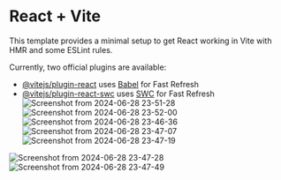 # React + Vite

This template provides a minimal setup to get React working in Vite with HMR and some ESLint rules.

Currently, two official plugins are available:

- [@vitejs/plugin-react](https://github.com/vitejs/vite-plugin-react/blob/main/packages/plugin-react/README.md) uses [Babel](https://babeljs.io/) for Fast Refresh
- [@vitejs/plugin-react-swc](https://github.com/vitejs/vite-plugin-react-swc) uses [SWC](https://swc.rs/) for Fast Refresh
![Screenshot from 2024-06-28 23-51-28](https://github.com/Sandhya015/MERN-STACK/assets/144054124/7d712087-2a4f-42da-8fca-42da9a0d0a93)
![Screenshot from 2024-06-28 23-52-00](https://github.com/Sandhya015/MERN-STACK/assets/144054124/bd2c66a1-798f-457e-b2ef-17c47f026042)
![Screenshot from 2024-06-28 23-46-36](https://github.com/Sandhya015/MERN-STACK/assets/144054124/ee15122f-8b44-4fda-95ff-62866d3bb759)
![Screenshot from 2024-06-28 23-47-07](https://github.com/Sandhya015/MERN-STACK/assets/144054124/a684d1d5-ddee-4762-b6fd-ee8bad78b2a9)
![Screenshot from 2024-06-28 23-47-19](https://github.com/Sandhya015/MERN-STACK/assets/144054124/a5e2c8fe-17f3-4675-af9e-713528f76061)

![Screenshot from 2024-06-28 23-47-28](https://github.com/Sandhya015/MERN-STACK/assets/144054124/ee24d3d5-a661-47cb-9c65-b85543e68aa3)
![Screenshot from 2024-06-28 23-47-49](https://github.com/Sandhya015/MERN-STACK/assets/144054124/46397cb3-af29-4311-9281-9f842370cb1f)

